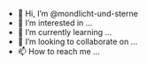 - 👋 Hi, I’m @mondlicht-und-sterne
- 👀 I’m interested in ...
- 🌱 I’m currently learning ...
- 💞️ I’m looking to collaborate on ...
- 📫 How to reach me ...

<!---
mondlicht-und-sterne/mondlicht-und-sterne is a ✨ special ✨ repository because its `README.md` (this file) appears on your GitHub profile.
You can click the Preview link to take a look at your changes.
--->
